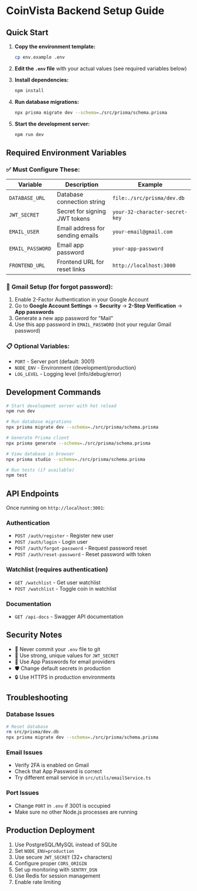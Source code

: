 # CoinVista Backend Setup Guide

## Quick Start

1. **Copy the environment template:**
   ```bash
   cp env.example .env
   ```

2. **Edit the `.env` file** with your actual values (see required variables below)

3. **Install dependencies:**
   ```bash
   npm install
   ```

4. **Run database migrations:**
   ```bash
   npx prisma migrate dev --schema=./src/prisma/schema.prisma
   ```

5. **Start the development server:**
   ```bash
   npm run dev
   ```

## Required Environment Variables

### ✅ **Must Configure These:**

| Variable | Description | Example |
|----------|-------------|---------|
| `DATABASE_URL` | Database connection string | `file:./src/prisma/dev.db` |
| `JWT_SECRET` | Secret for signing JWT tokens | `your-32-character-secret-key` |
| `EMAIL_USER` | Email address for sending emails | `your-email@gmail.com` |
| `EMAIL_PASSWORD` | Email app password | `your-app-password` |
| `FRONTEND_URL` | Frontend URL for reset links | `http://localhost:3000` |

### 🔧 **Gmail Setup (for forgot password):**

1. Enable 2-Factor Authentication in your Google Account
2. Go to **Google Account Settings** → **Security** → **2-Step Verification** → **App passwords**
3. Generate a new app password for "Mail"
4. Use this app password in `EMAIL_PASSWORD` (not your regular Gmail password)

### 📋 **Optional Variables:**

- `PORT` - Server port (default: 3001)
- `NODE_ENV` - Environment (development/production)
- `LOG_LEVEL` - Logging level (info/debug/error)

## Development Commands

```bash
# Start development server with hot reload
npm run dev

# Run database migrations
npx prisma migrate dev --schema=./src/prisma/schema.prisma

# Generate Prisma client
npx prisma generate --schema=./src/prisma/schema.prisma

# View database in browser
npx prisma studio --schema=./src/prisma/schema.prisma

# Run tests (if available)
npm test
```

## API Endpoints

Once running on `http://localhost:3001`:

### Authentication
- `POST /auth/register` - Register new user
- `POST /auth/login` - Login user
- `POST /auth/forgot-password` - Request password reset
- `POST /auth/reset-password` - Reset password with token

### Watchlist (requires authentication)
- `GET /watchlist` - Get user watchlist
- `POST /watchlist` - Toggle coin in watchlist

### Documentation
- `GET /api-docs` - Swagger API documentation

## Security Notes

- 🔐 Never commit your `.env` file to git
- 🔑 Use strong, unique values for `JWT_SECRET`
- 📧 Use App Passwords for email providers
- 🛡️ Change default secrets in production
- 🔒 Use HTTPS in production environments

## Troubleshooting

### Database Issues
```bash
# Reset database
rm src/prisma/dev.db
npx prisma migrate dev --schema=./src/prisma/schema.prisma
```

### Email Issues
- Verify 2FA is enabled on Gmail
- Check that App Password is correct
- Try different email service in `src/utils/emailService.ts`

### Port Issues
- Change `PORT` in `.env` if 3001 is occupied
- Make sure no other Node.js processes are running

## Production Deployment

1. Use PostgreSQL/MySQL instead of SQLite
2. Set `NODE_ENV=production`
3. Use secure `JWT_SECRET` (32+ characters)
4. Configure proper `CORS_ORIGIN`
5. Set up monitoring with `SENTRY_DSN`
6. Use Redis for session management
7. Enable rate limiting 